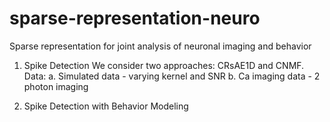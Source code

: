 # sparse-representation-neuro
Sparse representation for joint analysis of neuronal imaging and behavior

1. Spike Detection
We consider two approaches: CRsAE1D and CNMF.
Data:
a. Simulated data - varying kernel and SNR
b. Ca imaging data - 2 photon imaging 

2. Spike Detection with Behavior Modeling

